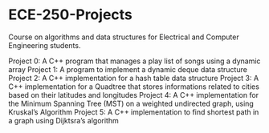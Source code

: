 # ECE-250-Projects
Course on algorithms and data structures for Electrical and Computer Engineering students.

Project 0: A C++ program that manages a play list of songs using a dynamic array
Project 1: A program to implement a dynamic deque data structure
Project 2: A C++ implementation for a hash table data structure
Project 3: A C++ implementation for a Quadtree that stores informations related to cities based on their latitudes and longitudes
Project 4: A C++ implementation for the Minimum Spanning Tree (MST) on a weighted undirected graph, using Kruskal’s Algorithm
Project 5: A C++ implementation to find shortest path in a graph using Dijktsra’s algorithm
